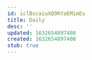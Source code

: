 ```yaml
---
id: iclBscaiuXQ9RYaEMimEs
title: Daily
desc: ''
updated: 1632654897408
created: 1632654897408
stub: true
---
```


